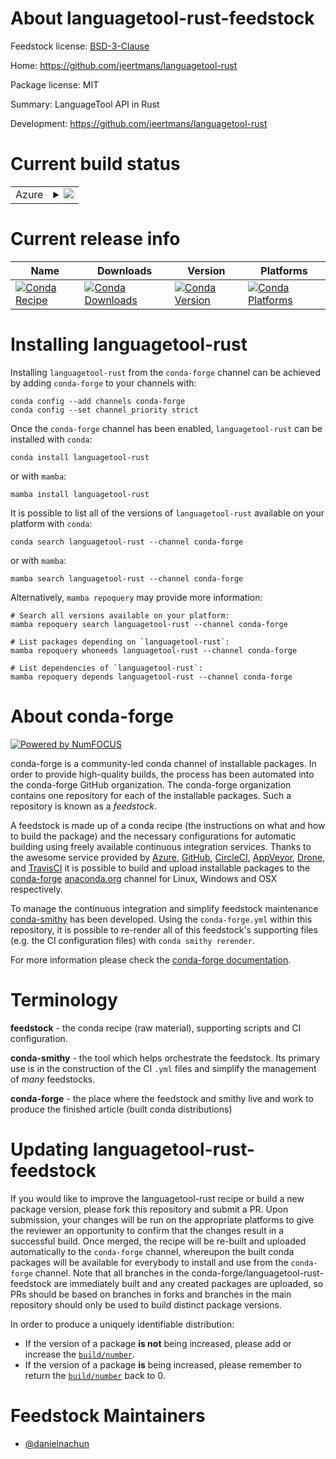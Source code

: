 About languagetool-rust-feedstock
=================================

Feedstock license: [BSD-3-Clause](https://github.com/conda-forge/languagetool-rust-feedstock/blob/main/LICENSE.txt)

Home: https://github.com/jeertmans/languagetool-rust

Package license: MIT

Summary: LanguageTool API in Rust

Development: https://github.com/jeertmans/languagetool-rust

Current build status
====================


<table>
    
  <tr>
    <td>Azure</td>
    <td>
      <details>
        <summary>
          <a href="https://dev.azure.com/conda-forge/feedstock-builds/_build/latest?definitionId=23711&branchName=main">
            <img src="https://dev.azure.com/conda-forge/feedstock-builds/_apis/build/status/languagetool-rust-feedstock?branchName=main">
          </a>
        </summary>
        <table>
          <thead><tr><th>Variant</th><th>Status</th></tr></thead>
          <tbody><tr>
              <td>linux_64</td>
              <td>
                <a href="https://dev.azure.com/conda-forge/feedstock-builds/_build/latest?definitionId=23711&branchName=main">
                  <img src="https://dev.azure.com/conda-forge/feedstock-builds/_apis/build/status/languagetool-rust-feedstock?branchName=main&jobName=linux&configuration=linux%20linux_64_" alt="variant">
                </a>
              </td>
            </tr><tr>
              <td>linux_aarch64</td>
              <td>
                <a href="https://dev.azure.com/conda-forge/feedstock-builds/_build/latest?definitionId=23711&branchName=main">
                  <img src="https://dev.azure.com/conda-forge/feedstock-builds/_apis/build/status/languagetool-rust-feedstock?branchName=main&jobName=linux&configuration=linux%20linux_aarch64_" alt="variant">
                </a>
              </td>
            </tr><tr>
              <td>linux_ppc64le</td>
              <td>
                <a href="https://dev.azure.com/conda-forge/feedstock-builds/_build/latest?definitionId=23711&branchName=main">
                  <img src="https://dev.azure.com/conda-forge/feedstock-builds/_apis/build/status/languagetool-rust-feedstock?branchName=main&jobName=linux&configuration=linux%20linux_ppc64le_" alt="variant">
                </a>
              </td>
            </tr><tr>
              <td>osx_64</td>
              <td>
                <a href="https://dev.azure.com/conda-forge/feedstock-builds/_build/latest?definitionId=23711&branchName=main">
                  <img src="https://dev.azure.com/conda-forge/feedstock-builds/_apis/build/status/languagetool-rust-feedstock?branchName=main&jobName=osx&configuration=osx%20osx_64_" alt="variant">
                </a>
              </td>
            </tr><tr>
              <td>osx_arm64</td>
              <td>
                <a href="https://dev.azure.com/conda-forge/feedstock-builds/_build/latest?definitionId=23711&branchName=main">
                  <img src="https://dev.azure.com/conda-forge/feedstock-builds/_apis/build/status/languagetool-rust-feedstock?branchName=main&jobName=osx&configuration=osx%20osx_arm64_" alt="variant">
                </a>
              </td>
            </tr><tr>
              <td>win_64</td>
              <td>
                <a href="https://dev.azure.com/conda-forge/feedstock-builds/_build/latest?definitionId=23711&branchName=main">
                  <img src="https://dev.azure.com/conda-forge/feedstock-builds/_apis/build/status/languagetool-rust-feedstock?branchName=main&jobName=win&configuration=win%20win_64_" alt="variant">
                </a>
              </td>
            </tr>
          </tbody>
        </table>
      </details>
    </td>
  </tr>
</table>

Current release info
====================

| Name | Downloads | Version | Platforms |
| --- | --- | --- | --- |
| [![Conda Recipe](https://img.shields.io/badge/recipe-languagetool--rust-green.svg)](https://anaconda.org/conda-forge/languagetool-rust) | [![Conda Downloads](https://img.shields.io/conda/dn/conda-forge/languagetool-rust.svg)](https://anaconda.org/conda-forge/languagetool-rust) | [![Conda Version](https://img.shields.io/conda/vn/conda-forge/languagetool-rust.svg)](https://anaconda.org/conda-forge/languagetool-rust) | [![Conda Platforms](https://img.shields.io/conda/pn/conda-forge/languagetool-rust.svg)](https://anaconda.org/conda-forge/languagetool-rust) |

Installing languagetool-rust
============================

Installing `languagetool-rust` from the `conda-forge` channel can be achieved by adding `conda-forge` to your channels with:

```
conda config --add channels conda-forge
conda config --set channel_priority strict
```

Once the `conda-forge` channel has been enabled, `languagetool-rust` can be installed with `conda`:

```
conda install languagetool-rust
```

or with `mamba`:

```
mamba install languagetool-rust
```

It is possible to list all of the versions of `languagetool-rust` available on your platform with `conda`:

```
conda search languagetool-rust --channel conda-forge
```

or with `mamba`:

```
mamba search languagetool-rust --channel conda-forge
```

Alternatively, `mamba repoquery` may provide more information:

```
# Search all versions available on your platform:
mamba repoquery search languagetool-rust --channel conda-forge

# List packages depending on `languagetool-rust`:
mamba repoquery whoneeds languagetool-rust --channel conda-forge

# List dependencies of `languagetool-rust`:
mamba repoquery depends languagetool-rust --channel conda-forge
```


About conda-forge
=================

[![Powered by
NumFOCUS](https://img.shields.io/badge/powered%20by-NumFOCUS-orange.svg?style=flat&colorA=E1523D&colorB=007D8A)](https://numfocus.org)

conda-forge is a community-led conda channel of installable packages.
In order to provide high-quality builds, the process has been automated into the
conda-forge GitHub organization. The conda-forge organization contains one repository
for each of the installable packages. Such a repository is known as a *feedstock*.

A feedstock is made up of a conda recipe (the instructions on what and how to build
the package) and the necessary configurations for automatic building using freely
available continuous integration services. Thanks to the awesome service provided by
[Azure](https://azure.microsoft.com/en-us/services/devops/), [GitHub](https://github.com/),
[CircleCI](https://circleci.com/), [AppVeyor](https://www.appveyor.com/),
[Drone](https://cloud.drone.io/welcome), and [TravisCI](https://travis-ci.com/)
it is possible to build and upload installable packages to the
[conda-forge](https://anaconda.org/conda-forge) [anaconda.org](https://anaconda.org/)
channel for Linux, Windows and OSX respectively.

To manage the continuous integration and simplify feedstock maintenance
[conda-smithy](https://github.com/conda-forge/conda-smithy) has been developed.
Using the ``conda-forge.yml`` within this repository, it is possible to re-render all of
this feedstock's supporting files (e.g. the CI configuration files) with ``conda smithy rerender``.

For more information please check the [conda-forge documentation](https://conda-forge.org/docs/).

Terminology
===========

**feedstock** - the conda recipe (raw material), supporting scripts and CI configuration.

**conda-smithy** - the tool which helps orchestrate the feedstock.
                   Its primary use is in the construction of the CI ``.yml`` files
                   and simplify the management of *many* feedstocks.

**conda-forge** - the place where the feedstock and smithy live and work to
                  produce the finished article (built conda distributions)


Updating languagetool-rust-feedstock
====================================

If you would like to improve the languagetool-rust recipe or build a new
package version, please fork this repository and submit a PR. Upon submission,
your changes will be run on the appropriate platforms to give the reviewer an
opportunity to confirm that the changes result in a successful build. Once
merged, the recipe will be re-built and uploaded automatically to the
`conda-forge` channel, whereupon the built conda packages will be available for
everybody to install and use from the `conda-forge` channel.
Note that all branches in the conda-forge/languagetool-rust-feedstock are
immediately built and any created packages are uploaded, so PRs should be based
on branches in forks and branches in the main repository should only be used to
build distinct package versions.

In order to produce a uniquely identifiable distribution:
 * If the version of a package **is not** being increased, please add or increase
   the [``build/number``](https://docs.conda.io/projects/conda-build/en/latest/resources/define-metadata.html#build-number-and-string).
 * If the version of a package **is** being increased, please remember to return
   the [``build/number``](https://docs.conda.io/projects/conda-build/en/latest/resources/define-metadata.html#build-number-and-string)
   back to 0.

Feedstock Maintainers
=====================

* [@danielnachun](https://github.com/danielnachun/)

